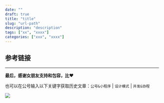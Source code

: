 ```yaml
---
date: ""
draft: true
title: "title"
slug: "url-path"
description: "description"
tags: ["xx", "xxxx"]
categories: ["xxx", "xxxx"]
---
```


##

### 

## 参考链接

------


**最后，感谢女朋友支持和包容，比❤️**

也可以在公号输入以下关键字获取历史文章：`公号&小程序` | `设计模式` | `并发&协程`

![](http://media.gusibi.mobi/ah0mqMXMtdJb9Yj03suu-NGEyVRxyEuOIT5bXSv7ip5aqtHkiRjTTl8SMRMv3Qp5)

